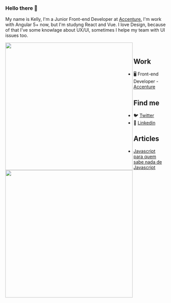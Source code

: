 ### Hello there 👋

My name is Kelly, I'm a Junior Front-end Developer at [Accenture.](https://www.accenture.com/) I'm work with Angular 5+ now, but I'm studyng React and Vue. I love Design, because of that I've some knowlage about UX/UI, sometimes I helpe my team with UI issues too.

<p>
 <img width="400px" align="left" src="https://github-readme-stats.vercel.app/api?username=keelylima&theme=default">
</p>

 <p>
  <img width="400px" align="left" src="https://github-readme-stats.vercel.app/api/top-langs/?username=keelylima&layout=compact&theme=default">
</p>
  

<br>


## Work

* 🖥 Front-end Developer - [Accenture](https://www.accenture.com/)

## Find me

* 🐦 [Twitter](https://twitter.com/keelylima_)
* 🧰 [Linkedin](https://www.linkedin.com/in/keelylima/)

## Articles

* [Javascript para quem sabe nada de Javascript](https://medium.com/reprogramabr/javascript-pra-quem-sabe-nada-de-javascript-16c0d57a8960)
